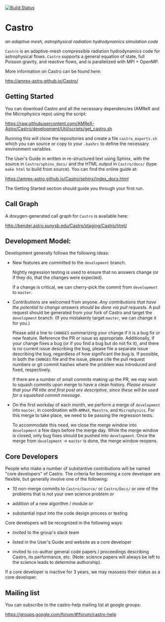 [![Build Status](https://travis-ci.org/AMReX-Astro/Castro.svg?branch=development)](https://travis-ci.org/AMReX-Astro/Castro)

# Castro
*an adaptive mesh, astrophysical radiation hydrodynamics simulation code*

`Castro` is an adaptive-mesh compressible radiation hydrodynamics
code for astrophysical flows.  `Castro` supports a general equation of
state, full Poisson gravity, and reactive flows, and is parallelized
with MPI + OpenMP.

More information on Castro can be found here:

http://amrex-astro.github.io/Castro/


## Getting Started

You can download Castro and all the necessary dependencies (AMReX and
the Microphysics repo) using the script:

https://raw.githubusercontent.com/AMReX-Astro/Castro/development/Util/scripts/get_castro.sh

Running this will clone the repositories and create a file
`castro_exports.sh` which you can source or copy to your `.bashrc`
to define the necessary environment variables.

The User's Guide in written in re-structured text using Sphinx, with
the source in `Castro/sphinx_docs/` and the HTML output in
`Castro/docs/` (type `make html` to build from source).  You can find
the online guide at:

https://amrex-astro.github.io/Castro/sphinx/index_docs.html

The Getting Started section should guide you through your first run.


## Call Graph

A doxygen-generated call graph for `Castro` is available here:

http://bender.astro.sunysb.edu/Castro/staging/Castro/html/


## Development Model:

Development generally follows the following ideas:

  * New features are committed to the `development` branch.

    Nightly regression testing is used to ensure that no answers
    change (or if they do, that the changes were expected).

    If a change is critical, we can cherry-pick the commit from
    `development` to `master`.

  * Contributions are welcomed from anyone.  *Any contributions that
    have the potential to change answers should be done via pull
    requests.*   A pull request should be generated from your fork of
    Castro and target the `development` branch.  (If you mistakenly
    target `master`, we can change it for you.)

    Please add a line to `CHANGES` summarizing your change if it
    is a bug fix or new feature.  Reference the PR or issue as
    appropriate. Additionally, if your change fixes a bug (or if
    you find a bug but do not fix it), and there is no current
    issue describing the bug, please file a separate issue describing
    the bug, regardless of how significant the bug is. If possible,
    in both the `CHANGES` file and the issue, please cite the pull
    request numbers or git commit hashes where the problem was
    introduced and fixed, respectively.

    If there are a number of small commits making up the PR, we may
    wish to squash commits upon merge to have a clean history.
    *Please ensure that your PR title and first post are descriptive,
    since these will be used for a squashed commit message.*

  * On the first workday of each month, we perform a merge of
    `development` into `master`, in coordination with `AMReX`,
    `Maestro`, and `Microphysics`.  For this merge to take place, we
    need to be passing the regression tests.

    To accommodate this need, we close the merge window into
    `development` a few days before the merge day.  While the merge
    window is closed, only bug fixes should be pushed into
    `development`.  Once the merge from `development` -> `master` is
    done, the merge window reopens.


## Core Developers

People who make a number of substantive contributions will be named
"core developers" of Castro.  The criteria for becoming a core
developer are flexible, but generally involve one of the following:

  * 10 non-merge commits to `Castro/Source/` or `Castro/Docs/` or one
    of the problems that is not your own science problem *or*

  * addition of a new algorithm / module  *or*

  * substantial input into the code design process or testing

Core developers will be recognized in the following ways:

  * invited to the group's slack team

  * listed in the User's Guide and website as a core developer

  * invited to co-author general code papers / proceedings describing
    Castro, its performance, etc.  (Note: science papers will always
    be left to the science leads to determine authorship).

If a core developer is inactive for 3 years, we may reassess their
status as a core developer.



## Mailing list

You can subscribe to the castro-help mailing list at google groups:

https://groups.google.com/forum/#!forum/castro-help
